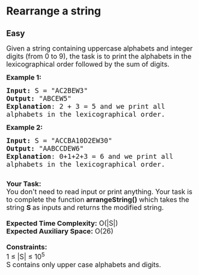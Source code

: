 # Rearrange a string
## Easy
<div class="problems_problem_content__Xm_eO"><p><span style="font-size:18px">Given a string containing uppercase alphabets and integer digits (from 0 to 9), the task is to print the alphabets in the lexicographical order followed by the sum of digits.</span></p>

<p><span style="font-size:18px"><strong>Example 1:</strong></span></p>

<pre><span style="font-size:18px"><strong>Input:</strong> S = "AC2BEW3"
<strong>Output:</strong> "ABCEW5"
<strong>Explanation</strong>: 2 + 3 = 5 and we print all
alphabets in the lexicographical order. 
</span></pre>

<p><span style="font-size:18px"><strong>Example 2:</strong></span></p>

<pre><span style="font-size:18px"><strong>Input:</strong> S = "ACCBA10D2EW30"
<strong>Output:</strong> "AABCCDEW6"
<strong>Explanation</strong>: 0+1+2+3 = 6 and we print all
alphabets in the lexicographical order. </span></pre>

<p><br>
<span style="font-size:18px"><strong>Your Task:&nbsp;&nbsp;</strong><br>
You don't need to read input or print anything. Your task is to complete the function&nbsp;<strong>arrangeString()</strong>&nbsp;which takes the string <strong>S&nbsp;</strong>as inputs and returns the modified string.<br>
<br>
<strong>Expected Time Complexity:</strong>&nbsp;O(|S|)<br>
<strong>Expected Auxiliary Space:</strong>&nbsp;O(26)<br>
<br>
<strong>Constraints:</strong><br>
1 ≤ |S| ≤ 10<sup>5</sup><br>
S contains only upper case alphabets and digits.</span></p>
</div>